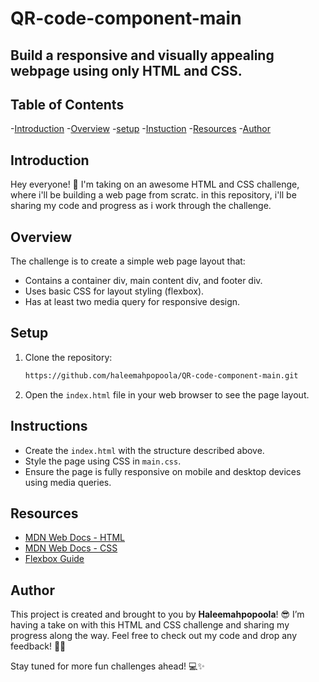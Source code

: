 # QR-code-component-main
## Build a responsive and visually appealing webpage using only HTML and CSS.

## Table of Contents
-[Introduction](#Introduction)
-[Overview](#Overview)
-[setup](#setup)
-[Instuction](#Instuction)
-[Resources](#Resources)
-[Author](#Author)


## Introduction
Hey everyone! 🎉 I'm taking on an awesome HTML and CSS challenge, where  i'll be building a web page from scratc. in this repository, i'll be sharing my code and progress as i work through the challenge.

## Overview
The challenge is to create a simple web page layout that:
- Contains a container div, main content div, and footer div.
- Uses basic CSS for layout styling (flexbox).
- Has at least two media query for responsive design.

## Setup
1. Clone the repository:
   ```bash
   https://github.com/haleemahpopoola/QR-code-component-main.git
   ```
2. Open the `index.html` file in your web browser to see the page layout.

## Instructions
- Create the `index.html` with the structure described above.
- Style the page using CSS in `main.css`.
- Ensure the page is fully responsive on mobile and desktop devices using media queries.

## Resources
- [MDN Web Docs - HTML](https://developer.mozilla.org/en-US/docs/Web/HTML)
- [MDN Web Docs - CSS](https://developer.mozilla.org/en-US/docs/Web/CSS)
- [Flexbox Guide](https://css-tricks.com/snippets/css/a-guide-to-flexbox/)

## Author
This project is created and brought to you by **Haleemahpopoola**! 😎 I’m having a take on with this HTML and CSS challenge and sharing my progress along the way. Feel free to check out my code and drop any feedback! 🌟😊

Stay tuned for more fun challenges ahead! 💻✨
